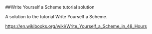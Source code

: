 ##Write Yourself a Scheme tutorial solution

A solution to the tutorial Write Yourself a Scheme.

https://en.wikibooks.org/wiki/Write_Yourself_a_Scheme_in_48_Hours
